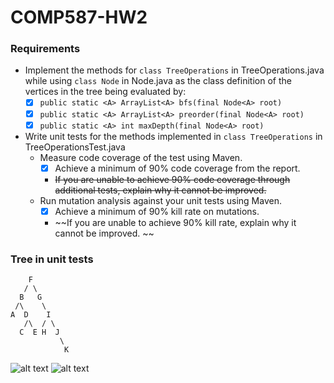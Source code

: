# COMP587-HW2
### Requirements
- Implement the methods for `class TreeOperations` in TreeOperations.java while using `class Node` in Node.java as the class definition of the vertices in the tree being evaluated by:
  - [x] `public static <A> ArrayList<A> bfs(final Node<A> root)`
  - [x] `public static <A> ArrayList<A> preorder(final Node<A> root)`
  - [x] `public static <A> int maxDepth(final Node<A> root)`
- Write unit tests for the methods implemented in `class TreeOperations` in TreeOperationsTest.java
  - Measure code coverage of the test using Maven.
    - [x] Achieve a minimum of 90% code coverage from the report.
    - ~~If you are unable to achieve 90% code coverage through additional tests, explain why it cannot be improved.~~
  - Run mutation analysis against your unit tests using Maven.
    - [x] Achieve a minimum of 90% kill rate on mutations.
    - ~~If you are unable to achieve 90% kill rate, explain why it cannot be improved. ~~
 ### Tree in unit tests
 ```
     F 
    / \
   B   G
  /\    \
 A  D    I
    /\  / \
   C  E H  J
            \
             K

 ```
![alt text](https://github.com/chizuo/COMP587-HW2/blob/main/Assignment2.gif)
![alt text](https://github.com/chizuo/COMP587-HW2/blob/main/A2_testing.gif)
